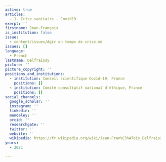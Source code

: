 ```yaml
---
active: true
articles:
  - 1- Crise sanitaire - Covid19
exerpt: ''
firstname: Jean-François
is_institution: false
issue:
  - content/issues/Agir en temps de crise.md
issues: []
language:
  - French
lastname: Delfraissy
picture: ''
picture_copyright: ''
positions_and_institutions:
  - institution: Conseil scientifique Covid-19, France
    positions: []
  - institution: Comité consultatif national d'éthique, France
    positions: []
social_channels:
  google_scholar: ''
  instagram: ''
  linkedin: ''
  mendeley: ''
  orcid: ''
  researchgate: ''
  twitter: ''
  website: ''
  wikipedia: https://fr.wikipedia.org/wiki/Jean-Fran%C3%A7ois_Delfraissy
years:
  - 2021

---
```

